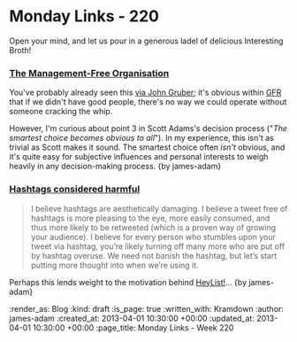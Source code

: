 Monday Links - 220
============

Open your mind, and let us pour in a generous ladel of delicious Interesting Broth!

### [The Management-Free Organisation](http://dilbert.com/blog/entry/the_managementfree_organization/)

You've probably already seen this [via John Gruber](http://daringfireball.net/linked/2013/03/25/adams-management); it's obvious within [GFR](/) that if we didn't have good people, there's no way we could operate without someone cracking the whip.

However, I'm curious about point 3 in Scott Adams's decision process ("*The smartest choice becomes obvious to all*"). In my experience, this isn't as trivial as Scott makes it sound. The smartest choice often *isn't* obvious, and it's quite easy for subjective influences and personal interests to weigh heavily in any decision-making process. {by james-adam}

### [Hashtags considered harmful](http://www.niemanlab.org/2013/03/hashtags-considered-harmful/)

> I believe hashtags are aesthetically damaging. I believe a tweet free of hashtags is more pleasing to the eye, more easily consumed, and thus more likely to be retweeted (which is a proven way of growing your audience). I believe for every person who stumbles upon your tweet via hashtag, you’re likely turning off many more who are put off by hashtag overuse. We need not banish the hashtag, but let’s start putting more thought into when we’re using it.

Perhaps this lends weight to the motivation behind [HeyList!](http://heyli.st)... {by james-adam}


:render_as: Blog
:kind: draft
:is_page: true
:written_with: Kramdown
:author: james-adam
:created_at: 2013-04-01 10:30:00 +00:00
:updated_at: 2013-04-01 10:30:00 +00:00
:page_title: Monday Links - Week 220
